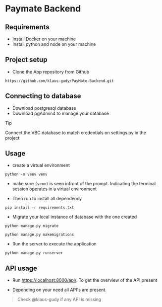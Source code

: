 # Paymate Backend

## Requirements

- Install Docker on your machine
- Install python and node on your machine

## Project setup

- Clone the App repository from Github
```
https://github.com/klaus-gudy/PayMate-Backend.git
```
## Connecting to database

- Download postgresql database
- Download pgAdmin4 to manage your database
> [!TIP]
> Connect the VBC database to match credentials on settings.py in the project

## Usage
- create a virtual environment 
```
python -m venv venv
```
- make sure `(venv)` is seen infront of the prompt. Indicating the terminal session operates in a virtual environment

- Then run to install all dependency
```
pip install -r requirements.txt
```
- Migrate your local instance of database with the one created
```
python manage.py migrate
```
```
python manage.py makemigrations
```
- Run the server to execute the application
```
python manage.py runserver
```

## API usage

- Run [https://localhost:8000/api/](https://localhost:8000/api/). To get the overview of the API present

- Depending on your need all API's are present.

> Check @klaus-gudy if any API is missing